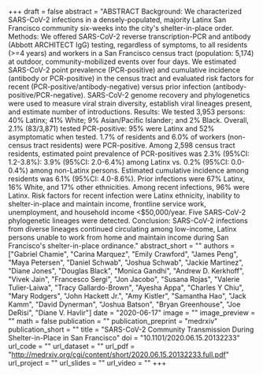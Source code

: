 +++
draft = false
abstract = "ABSTRACT Background: We characterized SARS-CoV-2 infections in a densely-populated, majority Latinx San Francisco community six-weeks into the city's shelter-in-place order. Methods: We offered SARS-CoV-2 reverse transcription-PCR and antibody (Abbott ARCHITECT IgG) testing, regardless of symptoms, to all residents (>=4 years) and workers in a San Francisco census tract (population: 5,174) at outdoor, community-mobilized events over four days. We estimated SARS-CoV-2 point prevalence (PCR-positive) and cumulative incidence (antibody or PCR-positive) in the census tract and evaluated risk factors for recent (PCR-positive/antibody-negative) versus prior infection (antibody-positive/PCR-negative). SARS-CoV-2 genome recovery and phylogenetics were used to measure viral strain diversity, establish viral lineages present, and estimate number of introductions. Results: We tested 3,953 persons: 40% Latinx; 41% White; 9% Asian/Pacific Islander; and 2% Black. Overall, 2.1% (83/3,871) tested PCR-positive: 95% were Latinx and 52% asymptomatic when tested. 1.7% of residents and 6.0% of workers (non-census tract residents) were PCR-positive. Among 2,598 census tract residents, estimated point prevalence of PCR-positives was 2.3% (95%CI: 1.2-3.8%): 3.9% (95%CI: 2.0-6.4%) among Latinx vs. 0.2% (95%CI: 0.0-0.4%) among non-Latinx persons. Estimated cumulative incidence among residents was 6.1% (95%CI: 4.0-8.6%). Prior infections were 67% Latinx, 16% White, and 17% other ethnicities. Among recent infections, 96% were Latinx. Risk factors for recent infection were Latinx ethnicity, inability to shelter-in-place and maintain income, frontline service work, unemployment, and household income <$50,000/year. Five SARS-CoV-2 phylogenetic lineages were detected. Conclusion: SARS-CoV-2 infections from diverse lineages continued circulating among low-income, Latinx persons unable to work from home and maintain income during San Francisco's shelter-in-place ordinance."
abstract_short = ""
authors = ["Gabriel Chamie", "Carina Marquez", "Emily Crawford", "James Peng", "Maya Petersen", "Daniel Schwab", "Joshua Schwab", "Jackie Martinez", "Diane Jones", "Douglas Black", "Monica Gandhi", "Andrew D. Kerkhoff", "Vivek Jain", "Francesco Sergi", "Jon Jacobo", "Susana Rojas", "Valerie Tulier-Laiwa", "Tracy Gallardo-Brown", "Ayesha Appa", "Charles Y Chiu", "Mary Rodgers", "John Hackett Jr.", "Amy Kistler", "Samantha Hao", "Jack Kamm", "David Dynerman", "Joshua Batson", "Bryan Greenhouse", "Joe DeRisi", "Diane V. Havlir"]
date = "2020-06-17"
image = ""
image_preview = ""
math = false
publication = ""
publication_preprint = "medrxiv"
publication_short = ""
title = "SARS-CoV-2 Community Transmission During Shelter-in-Place in San Francisco"
doi = "10.1101/2020.06.15.20132233"
url_code = ""
url_dataset = ""
url_pdf = "http://medrxiv.org/cgi/content/short/2020.06.15.20132233.full.pdf"
url_project = ""
url_slides = ""
url_video = ""
+++
